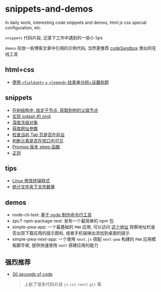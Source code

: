 # snippets-and-demos
In daily work, interesting code snippets and demos, html js css special configuration, etc.

`snippets` 代码片段, 记录下工作中遇到的一些小 tips

`demos` 存放一些博客文章中引用的示例代码, 当然更推荐 [codeSandbox](https://codesandbox.io/) 类似的在线工具

## html+css
  - [使用 `<fieldset>` + `<legend>` 给表单分组+设置标题](./html%2Bcss/%E6%A0%87%E7%AD%BEfieldset%2Blegend.md)

## snippets
  - [在树结构中, 给定子节点, 获取到他的父级节点](./snippets/findValueInTree.md)
  - [实现 lodash 的 omit](./snippets/omit.md)
  - [深度冻结对象](./snippets/deepFreeze.md)
  - [获取网址参数](./snippets/getURLParameters.md)
  - [检查当前 Tab 页是否在前台](./snippets/isTabInView.md)
  - [判断元素是否在视口中可见](./snippets/判断元素是否在视口中可见.md)
  - [Promise 版本 sleep 函数](./snippets/sleep.md)
  - [正则](./snippets/RegExp.md)

## tips
  - [Linux 修改终端样式](./tips/terminal-style.md)
  - [统计文件夹下文件数量](./tips/statistics-file.md)

## demos
 - node-cli-test: [基于 node 制作命令行工具](https://github.com/zpc7/Blog/blob/master/SkillPoints/Node-cli-tool.md)
 - zpc7-npm-package-test: 发布一个最简单的 npm 包
 - simple-pwa-app: 一个最基础的 `PWA` 应用, 可以访问 [这个地址](https://zpc7.github.io/snippets-and-demos/demos/simple-pwa-app/) 观察地址栏是否出现下载应用的提示图标, 或者手机端弹出添加到桌面的提示
 - simple-pwa-next-app: 一个使用 `next.js` 搭配 `next-pwa` 构建的 `PWA` 应用模板脚手架, 提供快速使用 `next` 搭建应用的能力


## 强烈推荐
- [30 seconds of code](https://www.30secondsofcode.org/)
  > 上新了很多代码片段 `js` `css` `react` `git` 等 
